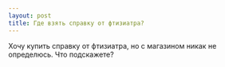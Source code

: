 ```yaml
---
layout: post 
title: Где взять справку от фтизиатра? 
--- 
```

Хочу купить справку от фтизиатра, но с магазином никак не определюсь. Что подскажете?